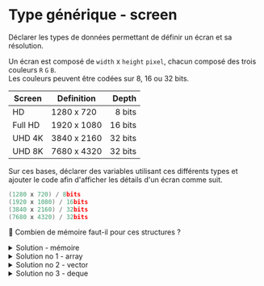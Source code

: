 # Type générique - screen

Déclarer les types de données permettant de définir un écran et sa résolution.

Un écran est composé de `width` x `height` `pixel`, chacun composé des trois couleurs `R` `G` `B`.<br>
Les couleurs peuvent être codées sur 8, 16 ou 32 bits. 

| Screen   | Definition  | Depth   |
|----------|-------------|--------:|
| HD       | 1280 x 720  |  8 bits |
| Full HD  | 1920 x 1080 | 16 bits |
| UHD 4K   | 3840 x 2160 | 32 bits |
| UHD 8K   | 7680 x 4320 | 32 bits |

Sur ces bases, déclarer des variables utilisant ces différents types et ajouter le code afin d'afficher les détails d'un écran comme suit.

~~~cpp
(1280 x 720) / 8bits
(1920 x 1080) / 16bits
(3840 x 2160) / 32bits
(7680 x 4320) / 32bits
~~~

🤔 Combien de mémoire faut-il pour ces structures ?

<details>
<summary>Solution - mémoire</summary>

| Screen  | Definition  | Colors | Depth | Bits          | Bytes       |M Bytes|
|---------|-------------|:------:|:-----:|--------------:|------------:|------:|
| HD      | 1280 x 720  |   3    |   8   |    22'118'400 |   2'764'800 |   2.8 |
| Full HD | 1920 x 1080 |   3    |  16   |    99'532'800 |  12'441'600 |  12.4 |
| UHD 4K  | 3840 x 2160 |   3    |  32   |   796'262'400 |  99'532'800 |  99.5 |
| UHD 8K  | 7680 x 4320 |   3    |  32   | 3'185'049'600 | 398'131'200 | 398.1 |

⚠️ Ces éléments sont **trop gros (~400 MB contigu en mémoire)** pour être sur la pile, plusieurs solutions.

### Dimentionnement de la pile d'exécution
Sur les systèmes Unix/Linux, les commandes telles que `ulimit` permet de voir ou d'ajuster la taille de la pile d'exécution pour un processus : `ulimit -s` (typiquement **8 MB**, déjà trop peu pour du *Full HD*)

Certains compilateurs peuvent donner des informations sur la taille de la pile d'exécution allouée par défaut.<br>
Avec GCC, vous pouvez utiliser l'option `-Wstack-usage=n` pour obtenir un avertissement sur l'utilisation de la pile : `g++ -Wstack-usage=1024 -o main main.cpp`

### Alternatives

1. Utiliser `static` à la déclaration des variables pour que celles-ci sont placées sur le `heap` (tas).<br>
Cette solution implique jusqu'à **400 MB contigu en mémoire** ce qui sera difficile voire impossible pour l'OS.


2. Utiliser des `vector<vector<T>>` ce qui est naturellement le cas dans ce problème. Le dimentionnement se fera au moment de la déclaration de la variable et non sur le type. Les parties `data` des vecteurs sont réservés dynamiquement et donc sur le `heap`.<br>
Dans le cas d'un écran *UHD 8k*, il y aura `7680` vecteurs de `414 KB` chacun (4320 x 3 x 32 / 1'000).

3. Répartir les données en plus petits blocs encore avec une [`deque<T>`](https://cplusplus.com/reference/deque/deque/) (ASD).<br>
Les données sont réparties en plusieurs `chunks`. La répartition en plusieurs vecteurs (solution no 2) est déjà suffisante.

</details>

<details>
<summary> Solution no 1 - array</summary>

~~~cpp
#include <iostream>
#include <array>
#include <cstdint>

using namespace std;

//------------------------------------------------------------
template <typename T>
struct Pixel {
   T R;
   T G;
   T B;
};

//------------------------------------------------------------
template <typename T, size_t width>
using Line = array<Pixel<T>, width>;

//------------------------------------------------------------
template <typename T, size_t width, size_t height>
using Screen = array< Line<T, width>, height>;

//------------------------------------------------------------
using HD      = Screen<uint8_t,  1280,  720>;
using Full_HD = Screen<uint16_t, 1920, 1080>;
using UHD_4k  = Screen<uint32_t, 3840, 2160>;
using UHD_8k  = Screen<uint32_t, 7680, 4320>;

//------------------------------------------------------------
template <typename T, size_t width, size_t height>
ostream& operator<< (ostream& os, const Screen<T, width, height>& s);

//------------------------------------------------------------
int main() {
   static HD      screen_HD;
   static Full_HD screen_Full_HD;
   static UHD_4k  screen_UHD_4k;
   static UHD_8k  screen_UHD_8k;

   cout << screen_HD       << endl;
   cout << screen_Full_HD  << endl;
   cout << screen_UHD_4k   << endl;
   cout << screen_UHD_8k   << endl;
}

//------------------------------------------------------------
template <typename T, size_t width, size_t height>
ostream& operator<< (ostream& os, const Screen<T, width, height>& s) {
   if(s.empty()) return os;
   os << "(" << s[0].size() << " x " << s.size() << ") / "
      << sizeof(T) * 8 << "bits";
   return os;
}
~~~

</details>

<details>
<summary>Solution no 2 - vector</summary>

~~~cpp
#include <iostream>
#include <vector>
#include <cstdint>

using namespace std;

//------------------------------------------------------------
template <typename T>
struct Pixel {
   T R;
   T G;
   T B;
};

//------------------------------------------------------------
template <typename T>
using Line = vector<Pixel<T>>;

//------------------------------------------------------------
template <typename T>
using Screen = vector<Line<T>>;

//------------------------------------------------------------
template <typename T>
ostream& operator<< (ostream& os, const Screen<T>& s);

//------------------------------------------------------------
int main() {
   Screen<uint8_t>  screen_HD     (1280, Line<uint8_t> ( 720));
   Screen<uint16_t> screen_Full_HD(1920, Line<uint16_t>(1080));
   Screen<uint32_t> screen_UHD_4k (3840, Line<uint32_t>(2160));
   Screen<uint32_t> screen_UHD_8k (7680, Line<uint32_t>(4320));

   cout << screen_HD       << endl;
   cout << screen_Full_HD  << endl;
   cout << screen_UHD_4k   << endl;
   cout << screen_UHD_8k   << endl;
}

//------------------------------------------------------------
template <typename T>
ostream& operator<< (ostream& os, const Screen<T>& s) {
   if(s.empty()) return os;
   os << "(" << s[0].size() << " x " << s.size() << ") / "
      << sizeof(T) * 8 << "bits";
   return os;
}
~~~

</details>

<details>
<summary>Solution no 3 - deque</summary>

~~~cpp
#include <iostream>
#include <deque>
#include <cstdint>

using namespace std;

//------------------------------------------------------------
template <typename T>
struct Pixel {
   T R;
   T G;
   T B;
};

//------------------------------------------------------------
template <typename T>
using Line = deque<Pixel<T>>;

//------------------------------------------------------------
template <typename T>
using Screen = deque<Line<T>>;

//------------------------------------------------------------
template <typename T>
ostream& operator<< (ostream& os, const Screen<T>& s);

//------------------------------------------------------------
int main() {
   Screen<uint8_t>  screen_HD     (1280, Line<uint8_t> ( 720));
   Screen<uint16_t> screen_Full_HD(1920, Line<uint16_t>(1080));
   Screen<uint32_t> screen_UHD_4k (3840, Line<uint32_t>(2160));
   Screen<uint32_t> screen_UHD_8k (7680, Line<uint32_t>(4320));

   cout << screen_HD       << endl;
   cout << screen_Full_HD  << endl;
   cout << screen_UHD_4k   << endl;
   cout << screen_UHD_8k   << endl;
}

//------------------------------------------------------------
template <typename T>
ostream& operator<< (ostream& os, const Screen<T>& s) {
   if(s.empty()) return os;
   os << "(" << s[0].size() << " x " << s.size() << ") / "
      << sizeof(T) * 8 << "bits";
   return os;
}
~~~

</details>
